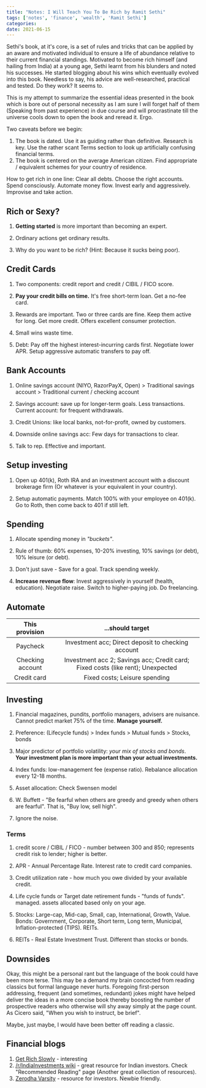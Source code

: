 ```yaml
---
title: "Notes: I Will Teach You To Be Rich by Ramit Sethi"
tags: ['notes', 'finance', 'wealth', 'Ramit Sethi']
categories: 
date: 2021-06-15
---
```




Sethi's book, at it's core, is a set of rules and tricks that can be applied by an aware and motivated individual to ensure a life of abundance relative to their current financial standings. Motivated to become rich himself (and hailing from India) at a young age, Sethi learnt from his blunders and noted his successes. He started blogging about his wins which eventually evolved into this book. Needless to say, his advice are well-researched, practical and tested. Do they work? It seems to.   

This is my attempt to summarize the essential ideas presented in the book which is bore out of personal necessity as I am sure I will forget half of them (Speaking from past experience) in due course and will procrastinate till the universe cools down to open the book and reread it. Ergo.   


Two caveats before we begin: 

1. The book is dated. Use it as guiding rather than definitive. Research is key. Use the rather scant Terms section to look up artificially confusing financial terms.  
2. The book is centered on the average American citizen. Find appropriate / equivalent schemes for your country of residence.   

How to get rich in one line: Clear all debts. Choose the right accounts. Spend consciously. Automate money flow. Invest early and aggressively. Improvise and take action.   

## Rich or Sexy?  

1. **Getting started** is more important than becoming an expert. 

2. Ordinary actions get ordinary results.  

3. Why do you want to be rich? (Hint: Because it sucks being poor).  

## Credit Cards 

1. Two components: credit report and credit / CIBIL / FICO score.  

2. **Pay your credit bills on time.** It's free short-term loan. Get a no-fee card.  

3. Rewards are important. Two or three cards are fine. Keep them active for long. Get more credit. Offers excellent consumer protection.   

4. Small wins waste time.  

5. Debt: Pay off the highest interest-incurring cards first. Negotiate lower APR. Setup aggressive automatic transfers to pay off.  

## Bank Accounts   

1. Online savings account (NIYO, RazorPayX, Open) > Traditional savings account > Traditional current / checking account  

2. Savings account: save up for longer-term goals. Less transactions. Current account: for frequent withdrawals.  

3. Credit Unions: like local banks, not-for-profit, owned by customers.  

4. Downside online savings acc: Few days for transactions to clear.  

5. Talk to rep. Effective and important.   

## Setup investing  

1. Open up 401(k), Roth IRA and an investment account with a discount brokerage firm (Or whatever is your equivalent in your country).  

2. Setup automatic payments. Match 100% with your employee on 401(k). Go to Roth, then come back to 401 if still left.  

## Spending  

1. Allocate spending money in _"buckets"_.  

2. Rule of thumb: 60% expenses, 10-20% investing, 10% savings (or debt), 10% leisure (or debt).  

3. Don't just save - Save for a goal. Track spending weekly.   

4. **Increase revenue flow**: Invest aggressively in yourself (health, education). Negotiate raise. Switch to higher-paying job. Do freelancing.   

## Automate  

| This provision | ...should target |  
|:-------:|:-------------:| 
| Paycheck | Investment acc; Direct deposit to checking account | 
| Checking account | Investment acc 2; Savings acc; Credit card; Fixed costs (like rent); Unexpected | 
| Credit card | Fixed costs; Leisure spending |   


## Investing   

1. Financial magazines, pundits, portfolio managers, advisers are nuisance. Cannot predict market 75% of the time. **Manage yourself.**

2. Preference: (Lifecycle funds) > Index funds > Mutual funds > Stocks, bonds  

3. Major predictor of portfolio volatility: _your mix of stocks and bonds_. **Your investment plan is more important than your actual investments.**  

4. Index funds: low-management fee (expense ratio). Rebalance allocation every 12-18 months.  

5. Asset allocation: Check Swensen model

6. W. Buffett - "Be fearful when others are greedy and greedy when others are fearful". That is, "Buy low, sell high".  

7. Ignore the noise.  


### Terms 

1. credit score / CIBIL / FICO - number between 300 and 850; represents credit risk to lender; higher is better.    

2. APR - Annual Percentage Rate. Interest rate to credit card companies.  

3. Credit utilization rate - how much you owe divided by your available credit.  

4. Life cycle funds or Target date retirement funds - "funds of funds". managed. assets allocated based only on your age.  

5. Stocks: Large-cap, Mid-cap, Small, cap, International, Growth, Value. Bonds: Government, Corporate, Short term, Long term, Municipal, Inflation-protected (TIPS). REITs.

6. REITs - Real Estate Investment Trust. Different than stocks or bonds.  

## Downsides   

Okay, this might be a personal rant but the language of the book could have been more terse. This may be a demand my brain concocted from reading classics but formal language never hurts. Foregoing first-person addressing, frequent (and sometimes, redundant) jokes might have helped deliver the ideas in a more concise book thereby boosting the number of prospective readers who otherwise will shy away simply at the page count. As Cicero said, "When you wish to instruct, be brief".  

Maybe, just maybe, I would have been better off reading a classic.   

## Financial blogs 

1. [Get Rich Slowly][0] - interesting  
2. [/r/IndiaInvestments wiki][1] - great resource for Indian investors. Check "Recommended Reading" page (Another great collection of resources).  
3. [Zerodha Varsity][2] - resource for investors. Newbie friendly.  


[0]: https://www.getrichslowly.org/blog
[1]: https://indiainvestments.wiki/
[2]: https://zerodha.com/varsity/
